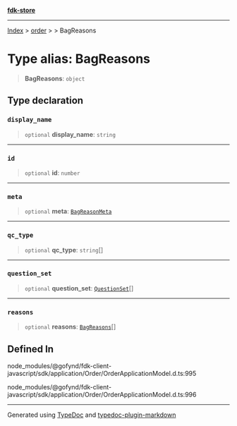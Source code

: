 [**fdk-store**](../../../README.md)
***

[Index](../../../API.md) > [order](../../README.md) > [<internal>](../README.md) > BagReasons

# Type alias: BagReasons

> **BagReasons**: `object`

## Type declaration

### `display_name`

> `optional` **display\_name**: `string`

***

### `id`

> `optional` **id**: `number`

***

### `meta`

> `optional` **meta**: [`BagReasonMeta`](type-alias.BagReasonMeta.md)

***

### `qc_type`

> `optional` **qc\_type**: `string`[]

***

### `question_set`

> `optional` **question\_set**: [`QuestionSet`](type-alias.QuestionSet.md)[]

***

### `reasons`

> `optional` **reasons**: [`BagReasons`](type-alias.BagReasons.md)[]

## Defined In

node\_modules/@gofynd/fdk-client-javascript/sdk/application/Order/OrderApplicationModel.d.ts:995

node\_modules/@gofynd/fdk-client-javascript/sdk/application/Order/OrderApplicationModel.d.ts:996

***
Generated using [TypeDoc](https://typedoc.org/) and [typedoc-plugin-markdown](https://www.npmjs.com/package/typedoc-plugin-markdown)
